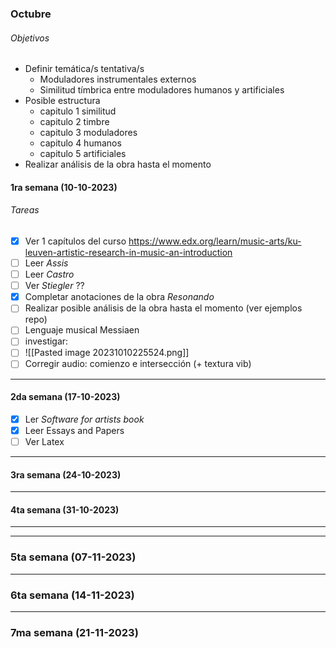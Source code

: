 ### Octubre
###### Objetivos
- Definir temática/s tentativa/s
	- Moduladores instrumentales externos
	- Similitud tímbrica entre moduladores humanos y artificiales
- Posible estructura
	- capitulo 1 similitud
	- capitulo 2 timbre
	- capitulo 3 moduladores
	- capitulo 4 humanos
	- capitulo 5 artificiales
- Realizar análisis de la obra hasta el momento
#### 1ra semana (10-10-2023)
###### Tareas
- [x] Ver 1 capítulos del curso https://www.edx.org/learn/music-arts/ku-leuven-artistic-research-in-music-an-introduction
- [ ] Leer *Assis*
- [ ] Leer *Castro*
- [ ] Ver *Stiegler* ??
- [x] Completar anotaciones de la obra *Resonando*
- [ ] Realizar posible análisis de la obra hasta el momento (ver ejemplos repo)
- [ ] Lenguaje musical Messiaen
- [ ] investigar:
- [ ] ![[Pasted image 20231010225524.png]]
- [ ] Corregir audio: comienzo e intersección (+ textura vib)

---
#### 2da semana (17-10-2023)
- [x] Ler *Software for artists book*
- [x] Leer Essays and Papers
- [ ] Ver Latex
---
#### 3ra semana (24-10-2023)
---
#### 4ta semana (31-10-2023)
---
---
### 5ta semana (07-11-2023)
---
### 6ta semana (14-11-2023)
---
### 7ma semana (21-11-2023)